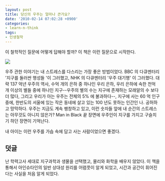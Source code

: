 ```yaml
---
layout: post
title: 당신의 우주는 얼마나 큰가요?
date: '2010-02-14 07:02:28 +0900'
categories:
- learn-n-think
tags:
- 인생철학
---
```


이 철학적인 질문에 어떻게 답해야 할까? 이 책은 이런 질문으로 시작한다.

![](http://bimage.interpark.com/goods_image/6/0/3/7/203696037g.jpg)

우주 관한 이야기는 내 스트레스를 다스리는 가장 좋은 방법이었다. BBC 의 다큐멘터리 '지구를 둘러싼 행성들 '이 그러했고, NHK 의 다큐멘터리 '우주 대기행' 이 그러했다. 대략 137 억년 우주의 역사, 수억 개의 은하 중 하나인 우리 은하, 우리 은하에 속한 천억 개 이상의 별들 중에 하나인 지구--우주의 별의 수는 지구에 존재하는 모래알의 수 보다 더 많다, 그리고 우리가 아는 우주는 전체의 5% 에 불과하다--, 지구에 사는 60 억 인구 중에, 한반도의 서울에 있는 작은 동네에 살고 있는 100 년도 못하는 인간인 나. 공허하고 망막하다. 우주는 지금도 계속 팽창하고 있고, 이런 숫자들 앞에 내 순간의 스트레스는 아무것도 아니지 않은가? Man in Black 끝 장면에 우주인이 지구를 가지고 구슬치기 하던 장면이 기억난다.

내 아이는 이런 우주를 가슴 속에 담고 사는 사람이었으면 좋겠다.

## 덧글

난 학력고사 세대로 지구과학과 생물을 선택했고, 물리와 화학을 배우지 않았다. 이 책을 통해서 아인슈타인의 일반 상대성 원리를 어렴풋이 알게 되었고, 시간과 공간이 휘어진다는 사실을 처음 알게 되었다.
